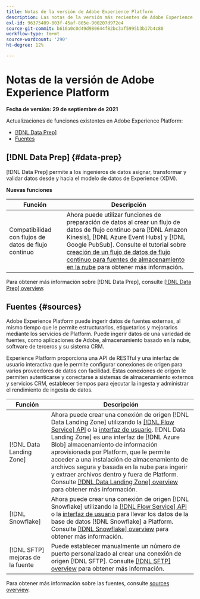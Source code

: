 ```yaml
---
title: Notas de la versión de Adobe Experience Platform
description: Las notas de la versión más recientes de Adobe Experience Platform.
exl-id: 96375409-803f-45af-805e-900207d972e4
source-git-commit: b616a0c0d49d980644f82bc3af5995b3b17b4c80
workflow-type: tm+mt
source-wordcount: '290'
ht-degree: 12%

---
```


# Notas de la versión de Adobe Experience Platform

**Fecha de versión: 29 de septiembre de 2021**

Actualizaciones de funciones existentes en Adobe Experience Platform:

- [[!DNL Data Prep]](#data-prep)
- [Fuentes](#sources)

## [!DNL Data Prep] {#data-prep}

[!DNL Data Prep] permite a los ingenieros de datos asignar, transformar y validar datos desde y hacia el modelo de datos de Experience (XDM).

**Nuevas funciones**

| Función | Descripción |
| --- | --- |
| Compatibilidad con flujos de datos de flujo continuo | Ahora puede utilizar funciones de preparación de datos al crear un flujo de datos de flujo continuo para [!DNL Amazon Kinesis], [!DNL Azure Event Hubs] y [!DNL Google PubSub]. Consulte el tutorial sobre [creación de un flujo de datos de flujo continuo para fuentes de almacenamiento en la nube](../../sources/tutorials/ui/dataflow/streaming/cloud-storage-streaming.md) para obtener más información. |

Para obtener más información sobre [!DNL Data Prep], consulte [[!DNL Data Prep] overview](../../data-prep/home.md).

## Fuentes {#sources}

Adobe Experience Platform puede ingerir datos de fuentes externas, al mismo tiempo que le permite estructurarlos, etiquetarlos y mejorarlos mediante los servicios de Platform. Puede ingerir datos de una variedad de fuentes, como aplicaciones de Adobe, almacenamiento basado en la nube, software de terceros y su sistema CRM.

Experience Platform proporciona una API de RESTful y una interfaz de usuario interactiva que le permite configurar conexiones de origen para varios proveedores de datos con facilidad. Estas conexiones de origen le permiten autenticarse y conectarse a sistemas de almacenamiento externos y servicios CRM, establecer tiempos para ejecutar la ingesta y administrar el rendimiento de ingesta de datos.

| Función | Descripción |
| --- | --- |
| [!DNL Data Landing Zone] | Ahora puede crear una conexión de origen [!DNL Data Landing Zone] utilizando la [[!DNL Flow Service] API](../../sources/tutorials/api/create/cloud-storage/data-landing-zone.md) o la [interfaz de usuario](../../sources/tutorials/ui/create/cloud-storage/data-landing-zone.md). [!DNL Data Landing Zone] es una interfaz de  [!DNL Azure Blob] almacenamiento de información aprovisionada por Platform, que le permite acceder a una instalación de almacenamiento de archivos segura y basada en la nube para ingerir y extraer archivos dentro y fuera de Platform. Consulte [[!DNL Data Landing Zone] overview](../../sources/connectors/cloud-storage/data-landing-zone.md) para obtener más información. |
| [!DNL Snowflake] | Ahora puede crear una conexión de origen [!DNL Snowflake] utilizando la [[!DNL Flow Service] API](../../sources/tutorials/api/create/databases/snowflake.md) o la [interfaz de usuario](../../sources/tutorials/ui/create/databases/snowflake.md) para llevar los datos de la base de datos [!DNL Snowflake] a Platform. Consulte [[!DNL Snowflake] overview](../../sources/connectors/databases/snowflake.md) para obtener más información. |
| [!DNL SFTP] mejoras de la fuente | Puede establecer manualmente un número de puerto personalizado al crear una conexión de origen [!DNL SFTP]. Consulte [[!DNL SFTP] overview](../../sources/connectors/cloud-storage/sftp.md) para obtener más información. |

Para obtener más información sobre las fuentes, consulte [sources overview](../../sources/home.md).
